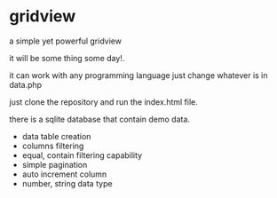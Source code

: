 # gridview
a simple yet powerful gridview

it will be some thing some day!.

it can work with any programming language just change whatever is in data.php

just clone the repository and run the index.html file.

there is a sqlite database that contain demo data.



* data table creation
* columns filtering
* equal, contain filtering capability
* simple pagination
* auto increment column
* number, string data type



